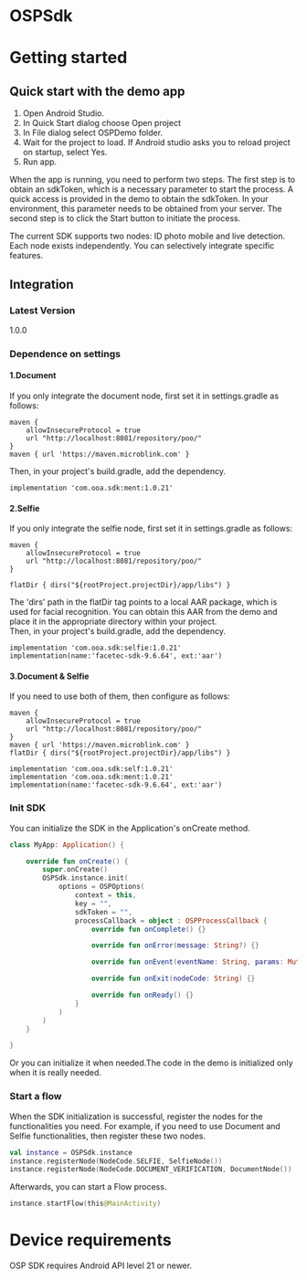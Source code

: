 # OSPSdk

# Getting started

## Quick start with the demo app

1. Open Android Studio.
2. In Quick Start dialog choose Open project
3. In File dialog select OSPDemo folder.
4. Wait for the project to load. If Android studio asks you to reload project on startup, select Yes.
5. Run app.

When the app is running, you need to perform two steps. The first step is to obtain an sdkToken, which is a necessary parameter to start the process. A quick access is provided in the demo to obtain the sdkToken. In your environment, this parameter needs to be obtained from your server. The second step is to click the Start button to initiate the process.

The current SDK supports two nodes: ID photo mobile and live detection. Each node exists independently. You can selectively integrate specific features.  

## Integration

### Latest Version
1.0.0

### Dependence on settings

#### 1.Document

If you only integrate the document node, first set it in settings.gradle as follows:

```agsl
maven {
    allowInsecureProtocol = true
    url "http://localhost:8081/repository/poo/"
}
maven { url 'https://maven.microblink.com' }
```

Then, in your project's build.gradle, add the dependency.  

```agsl
implementation 'com.ooa.sdk:ment:1.0.21'
```

#### 2.Selfie

If you only integrate the selfie node, first set it in settings.gradle as follows:

```agsl
maven {
    allowInsecureProtocol = true
    url "http://localhost:8081/repository/poo/"
}

flatDir { dirs("${rootProject.projectDir}/app/libs") }

```

The 'dirs' path in the flatDir tag points to a local AAR package, which is used for facial recognition. You can obtain this AAR from the demo and place it in the appropriate directory within your project.  
Then, in your project's build.gradle, add the dependency.

```agsl
implementation 'com.ooa.sdk:selfie:1.0.21'
implementation(name:'facetec-sdk-9.6.64', ext:'aar')
```

#### 3.Document & Selfie

If you need to use both of them, then configure as follows:

```agsl
maven {
    allowInsecureProtocol = true
    url "http://localhost:8081/repository/poo/"
}
maven { url 'https://maven.microblink.com' }
flatDir { dirs("${rootProject.projectDir}/app/libs") }
```

```agsl
implementation 'com.ooa.sdk:self:1.0.21'
implementation 'com.ooa.sdk:ment:1.0.21'
implementation(name:'facetec-sdk-9.6.64', ext:'aar')
```

### Init SDK
You can initialize the SDK in the Application's onCreate method.
```kotlin
class MyApp: Application() {

    override fun onCreate() {
        super.onCreate()
        OSPSdk.instance.init(
            options = OSPOptions(
                context = this,
                key = "",
                sdkToken = "",
                processCallback = object : OSPProcessCallback {
                    override fun onComplete() {}

                    override fun onError(message: String?) {}

                    override fun onEvent(eventName: String, params: MutableMap<String, String>?) {}

                    override fun onExit(nodeCode: String) {}

                    override fun onReady() {}
                }
            )
        )
    }

}
```
Or you can initialize it when needed.The code in the demo is initialized only when it is really needed.

### Start a flow

When the SDK initialization is successful, register the nodes for the functionalities you need. For example, if you need to use Document and Selfie functionalities, then register these two nodes.

```kotlin
val instance = OSPSdk.instance
instance.registerNode(NodeCode.SELFIE, SelfieNode())
instance.registerNode(NodeCode.DOCUMENT_VERIFICATION, DocumentNode())
```
Afterwards, you can start a Flow process.
```kotlin
instance.startFlow(this@MainActivity)
```

# Device requirements
OSP SDK requires Android API level 21 or newer.